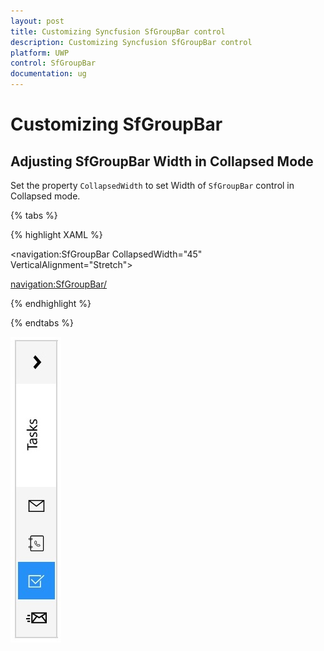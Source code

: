 ```yaml
---
layout: post
title: Customizing Syncfusion SfGroupBar control 
description: Customizing Syncfusion SfGroupBar control 
platform: UWP
control: SfGroupBar
documentation: ug
---
```


# Customizing SfGroupBar

## Adjusting SfGroupBar Width in Collapsed Mode

Set the property `CollapsedWidth` to set Width of `SfGroupBar` control in Collapsed mode.

{% tabs %}

{% highlight XAML %}

<navigation:SfGroupBar CollapsedWidth="45" VerticalAlignment="Stretch">

<navigation:SfGroupBar/>

{% endhighlight %}

{% endtabs %}

![](Customizing-GroupBar-images/Customizing-GroupBar-img1.jpeg)


